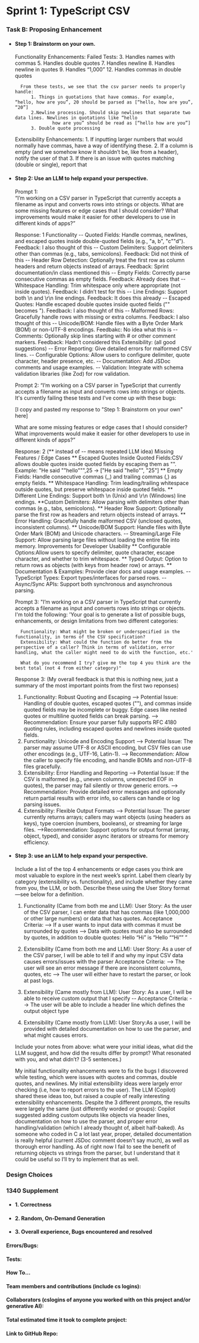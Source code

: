 # Sprint 1: TypeScript CSV

### Task B: Proposing Enhancement

- #### Step 1: Brainstorm on your own. 
    Functionality Enhancements:
        Failed Tests: 
            3. Handles names with commas
            5. Handles double quotes
            7. Handles newline
            8. Handles newline in quotes
            9. Handles “1,000”
            12. Handles commas in double quotes

        From these tests, we see that the csv parser needs to properly handle:
            1. Things in quotations that have commas. For example, “hello, how are you”, 20 should be parsed as [“hello, how are you”, “20”]
            2.Newline processing. Should skip newlines that separate two data lines. Newlines in quotations like “hello
                    how are you” should be read as [“hello how are you”]
            3. Double quote processing

    Extensibility Enhancements:
        1. If inputting larger numbers that would normally have commas, have a way of identifying these.
        2. If a column is empty (and we somehow know it shouldn’t be, like from a header), notify the user of that
        3. If there is an issue with quotes matching (double or single), report that


- #### Step 2: Use an LLM to help expand your perspective.

    Prompt 1:   
        “I’m working on a CSV parser in TypeScript that currently accepts a filename as input and converts rows into strings or objects. What are some missing features or edge cases that I should consider? What improvements would make it easier for other developers to use in different kinds of apps?”

    Response: 1
        Functionality 
        -- Quoted Fields: Handle commas, newlines, and escaped quotes inside double-quoted fields (e.g., "a, b", "c""d"). 
            Feedback: I also thought of this
        -- Custom Delimiters: Support delimiters other than commas (e.g., tabs, semicolons).
            Feedback: Did not think of this 
        -- Header Row Detection: Optionally treat the first row as column headers and return objects instead of arrays.
            Feedback: Sprint documentation/in class mentioned this
        -- Empty Fields: Correctly parse consecutive commas as empty fields.
            Feedback: Already does that
        -- Whitespace Handling: Trim whitespace only where appropriate (not inside quotes).
            Feedback: I didn’t test for this
        -- Line Endings: Support both \n and \r\n line endings.
            Feedback: It does this already
        -- Escaped Quotes: Handle escaped double quotes inside quoted fields ("" becomes ").
            Feedback: I also thought of this
        -- Malformed Rows: Gracefully handle rows with missing or extra columns.
            Feedback: I also thought of this
        -- Unicode/BOM: Handle files with a Byte Order Mark (BOM) or non-UTF-8 encodings.
            Feedbakc: No idea what this is
        -- Comments: Optionally skip lines starting with # or other comment markers.
            Feedback: Hadn’t considered this
        Extensibility: (all good suggestions)
        -- Error Reporting: Give detailed errors for malformed CSV lines.
        -- Configurable Options: Allow users to configure delimiter, quote character, header presence, etc.
        -- Documentation: Add JSDoc comments and usage examples.
        -- Validation: Integrate with schema validation libraries (like Zod) for row validation.

    Prompt 2: 
    “I’m working on a CSV parser in TypeScript that currently accepts a filename as input and converts rows into strings or objects. It's currently failing these tests and I've come up with these bugs: 

    [I copy and pasted my response to "Step 1: Brainstorm on your own" here]

    What are some missing features or edge cases that I should consider? What improvements would make it easier for other developers to use in different kinds of apps?”


    Response: 2  (** instead of -- means repeated LLM idea)
        Missing Features / Edge Cases
            ** Escaped Quotes Inside Quoted Fields:CSV allows double quotes inside quoted fields by escaping them as "".
            Example: "He said ""hello""",25 → ["He said \"hello\"", "25"]
            ** Empty Fields: Handle consecutive commas (,,) and trailing commas (,) as empty fields.
            ** Whitespace Handling: Trim leading/trailing whitespace outside quotes, but preserve whitespace inside quoted fields.
            ** Different Line Endings: Support both \n (Unix) and \r\n (Windows) line endings.
            **Custom Delimiters: Allow parsing with delimiters other than commas (e.g., tabs, semicolons).
            ** Header Row Support: Optionally parse the first row as headers and return objects instead of arrays.
            ** Error Handling: Gracefully handle malformed CSV (unclosed quotes, inconsistent columns).
            ** Unicode/BOM Support: Handle files with Byte Order Mark (BOM) and Unicode characters.
            -- Streaming/Large File Support: Allow parsing large files without loading the entire file into memory.
        Improvements for Developer Usability
            ** Configurable Options:Allow users to specify delimiter, quote character, escape character, and whether to trim whitespace.
            ** Typed Output: Option to return rows as objects (with keys from header row) or arrays.
            ** Documentation & Examples: Provide clear docs and usage examples.
            -- TypeScript Types: Export types/interfaces for parsed rows.
            -- Async/Sync APIs: Support both synchronous and asynchronous parsing.

    Prompt 3: 
        "I’m working on a CSV parser in TypeScript that currently accepts a filename as input and converts rows into strings or objects. I'm told the following: 'Your goal is to generate a list of possible bugs, enhancements, or design limitations from two different categories:

        Functionality: What might be broken or underspecified in the functionality, in terms of the CSV specification?
        Extensibility: What could the function do better from the perspective of a caller? Think in terms of validation, error handling, what the caller might need to do with the function, etc.'

        What do you recommend I try? give me the top 4 you think are the best total (not 4 from either category)"


    Response 3: (My overall feedback is that this is nothing new, just a summary of the most important points from the first two reponses)
     1. Functionality: Robust Quoting and Escaping
            --> Potential Issue: Handling of double quotes, escaped quotes (""), and commas inside quoted fields may be incomplete or buggy. Edge cases like nested quotes or multiline quoted fields can break parsing.
            --> Recommendation: Ensure your parser fully supports RFC 4180 quoting rules, including escaped quotes and newlines inside quoted fields.
    2. Functionality: Unicode and Encoding Support
            --> Potential Issue: The parser may assume UTF-8 or ASCII encoding, but CSV files can use other encodings (e.g., UTF-16, Latin-1).
            --> Recommendation: Allow the caller to specify file encoding, and handle BOMs and non-UTF-8 files gracefully.
    3. Extensibility: Error Handling and Reporting
            -->  Potential Issue: If the CSV is malformed (e.g., uneven columns, unexpected EOF in quotes), the parser may fail silently or throw generic errors.
            -->  Recommendation: Provide detailed error messages and optionally return partial results with error info, so callers can handle or log parsing issues.
    4. Extensibility: Flexible Output Formats
            --> Potential Issue: The parser currently returns arrays; callers may want objects (using headers as keys), type coercion (numbers, booleans), or streaming for large files.
            -->Recommendation: Support options for output format (array, object, typed), and consider async iterators or streams for memory efficiency.

- #### Step 3: use an LLM to help expand your perspective.

    Include a list of the top 4 enhancements or edge cases you think are most valuable to explore in the next week’s sprint. Label them clearly by category (extensibility vs. functionality), and include whether they came from you, the LLM, or both. Describe these using the User Story format—see below for a definition. 

    1. Functionality (Came from both me and LLM):
        User Story: As the user of the CSV parser, I can enter data that has commas (like 1,000,000 or other large numbers) or data that has quotes. 
        Acceptance Criteria:
            --> If a user wants to input data with commas it must be surrounded by quotes
            --> Data with quotes must also be surrounded by quotes, in addition to double quotes: Hello “Hi” is “Hello ““Hi”” ”

    2. Extensibility (Came from both me and LLM): 
        User Story: As a user of the CSV parser, I will be able to tell if and why my input CSV data causes errors/issues with the parser 
        Acceptance Criteria:
            --> The user will see an error message if there are inconsistent columns, quotes, etc
            --> The user will either have to restart the parser, or look at past logs.

    3. Extensibility (Came mostly from LLM): 
        User Story: As a user, I will be able to receive custom output that I specify 
        -- Acceptance Criteria:
            --> The user will be able to include a header line which defines the output object type

    4. Extensibility (Came mostly from LLM): 
        User Story:As a user, I will be provided with detailed documentation on how to use the parser, and what might causes errors.


    Include your notes from above: what were your initial ideas, what did the LLM suggest, and how did the results differ by prompt? What resonated with you, and what didn’t? (3-5 sentences.) 

    My initial functionality enhancements were to fix the bugs I discovered while testing, which were issues with quotes and commas, double quotes, and newlines. My initial extensibility ideas were largely error checking (i.e, how to report errors to the user). The LLM (Copilot) shared these ideas too, but raised a couple of really interesting extensibility enhancements. Despite the 3 different prompts, the results were largely the same (just differently worded or groups): Copilot suggested adding custom outputs like objects via header lines, documentation on how to use the parser, and proper error handling/validation (which I already thought of, albeit half-baked). As someone who coded in C a lot last year, proper, detailed documentation is really helpful (current JSDoc comment doesn't say much), as well as thorough error handling. As of right now I fail to see the benefit of returning objects vs strings from the parser, but I understand that it could be useful so I’ll try to implement that as well.

### Design Choices

### 1340 Supplement

- #### 1. Correctness

- #### 2. Random, On-Demand Generation

- #### 3. Overall experience, Bugs encountered and resolved
#### Errors/Bugs:
#### Tests:
#### How To…

#### Team members and contributions (include cs logins):

#### Collaborators (cslogins of anyone you worked with on this project and/or generative AI):
#### Total estimated time it took to complete project:
#### Link to GitHub Repo:  
